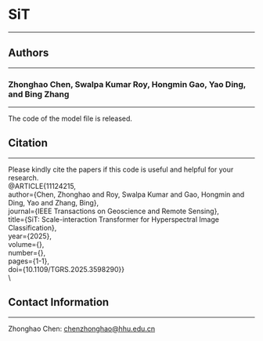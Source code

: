 # SiT
----------
## Authors
----------
### Zhonghao Chen, Swalpa Kumar Roy, Hongmin Gao, Yao Ding, and Bing Zhang

  
----------
The code of the model file is released.

## Citation
----------
Please kindly cite the papers if this code is useful and helpful for your research.\
@ARTICLE{11124215,\
  author={Chen, Zhonghao and Roy, Swalpa Kumar and Gao, Hongmin and Ding, Yao and Zhang, Bing},\
  journal={IEEE Transactions on Geoscience and Remote Sensing}, \
  title={SiT: Scale-interaction Transformer for Hyperspectral Image Classification}, \
  year={2025},\
  volume={},\
  number={},\
  pages={1-1},\
  doi={10.1109/TGRS.2025.3598290}}\
\
## Contact Information
----------
Zhonghao Chen: chenzhonghao@hhu.edu.cn
